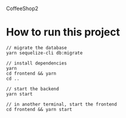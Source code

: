 CoffeeShop2

# How to run this project

```
// migrate the database
yarn sequelize-cli db:migrate

// install dependencies
yarn
cd frontend && yarn
cd ..

// start the backend
yarn start

// in another terminal, start the frontend
cd frontend && yarn start
```
